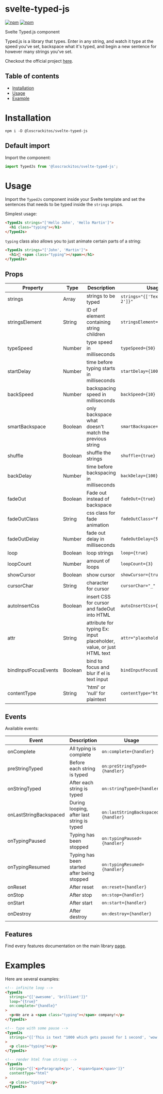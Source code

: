 # svelte-typed-js

[![npm](https://img.shields.io/npm/v/@loscrackitos/svelte-typed-js.svg)](https://www.npmjs.com/package/@loscrackitos/svelte-typed-js)
[![npm](https://img.shields.io/npm/dm/@loscrackitos/svelte-typed-js.svg)](https://www.npmjs.com/package/@loscrackitos/svelte-typed-js)

Svelte Typed.js component

Typed.js is a library that types. Enter in any string, and watch it type at the speed you've set, backspace what it's typed, and begin a new sentence for however many strings you've set.

Checkout the official project [here](https://github.com/mattboldt/typed.js/).

## Table of contents

- [Installation](#installation)
- [Usage](#usage)
- [Example](#examples)

# Installation

```
npm i -D @loscrackitos/svelte-typed-js
```

## Default import

Import the component:

```javascript
import TypedJs from '@loscrackitos/svelte-typed-js';
```

# Usage

Import the `TypedJs` component inside your Svelte template and set the sentences that needs to be typed inside the `strings` props.

Simplest usage:

```html
<TypedJs strings="['Hello John', 'Hello Martin']">
  <h1 class="typing"></h1>
</TypedJs>
```

`typing` class also allows you to just animate certain parts of a string:

```html
<TypedJs strings="['John', 'Martin']">
  <h1>👋 <span class="typing"></span></h1>
</TypedJs>
```

## Props

| Property             | Type    | Description                                                          | Usage                              |
| -------------------- | ------- | -------------------------------------------------------------------- | ---------------------------------- |
| strings              | Array   | strings to be typed                                                  | `strings="{['Text 1', 'Text 2']}"` |
| stringsElement       | String  | ID of element containing string children                             | `stringsElement="myId"`            |
| typeSpeed            | Number  | type speed in milliseconds                                           | `typeSpeed={50}`                   |
| startDelay           | Number  | time before typing starts in milliseconds                            | `startDelay={1000}`                |
| backSpeed            | Number  | backspacing speed in milliseconds                                    | `backSpeed={10}`                   |
| smartBackspace       | Boolean | only backspace what doesn't match the previous string                | `smartBackspace={true}`            |
| shuffle              | Boolean | shuffle the strings                                                  | `shuffle={true}`                   |
| backDelay            | Number  | time before backspacing in milliseconds                              | `backDelay={100}`                  |
| fadeOut              | Boolean | Fade out instead of backspace                                        | `fadeOut={true}`                   |
| fadeOutClass         | String  | css class for fade animation                                         | `fadeOutClass="fadeOutClass"`      |
| fadeOutDelay         | Number  | fade out delay in milliseconds                                       | `fadeOutDelay={500}`               |
| loop                 | Boolean | loop strings                                                         | `loop={true}`                      |
| loopCount            | Number  | amount of loops                                                      | `loopCount={3}`                    |
| showCursor           | Boolean | show cursor                                                          | `showCursor={true}`                |
| cursorChar           | String  | character for cursor                                                 | `cursorChar="_"`                   |
| autoInsertCss        | Boolean | insert CSS for cursor and fadeOut into HTML                          | `autoInsertCss={true}`             |
| attr                 | String  | attribute for typing Ex: input placeholder, value, or just HTML text | `attr="placeholder"`               |
| bindInputFocusEvents | Boolean | bind to focus and blur if el is text input                           | `bindInputFocusEvents={true}`      |
| contentType          | String  | 'html' or 'null' for plaintext                                       | `contentType="html"`               |

## Events

Available events:

| Event                  | Description                                 | Usage                               |
| ---------------------- | ------------------------------------------- | ----------------------------------- |
| onComplete             | All typing is complete                      | `on:complete={handler}`             |
| preStringTyped         | Before each string is typed                 | `on:preStringTyped={handler}`       |
| onStringTyped          | After each string is typed                  | `on:stringTyped={handler}`          |
| onLastStringBackspaced | During looping, after last string is typed  | `on:lastStringBackspaced={handler}` |
| onTypingPaused         | Typing has been stopped                     | `on:typingPaused={handler}`         |
| onTypingResumed        | Typing has been started after being stopped | `on:typingResumed={handler}`        |
| onReset                | After reset                                 | `on:reset={handler}`                |
| onStop                 | After stop                                  | `on:stop={handler}`                 |
| onStart                | After start                                 | `on:start={handler}`                |
| onDestroy              | After destroy                               | `on:destroy={handler}`              |

## Features

Find every features documentation on the main library [page](https://github.com/mattboldt/typed.js/).

# Examples

Here are several examples:

```html
<!-- infinite loop -->
<TypedJs
  strings="{['awesome', 'brilliant']}"
  loop="{true}"
  on:complete="{handle}"
>
  <p>We are a <span class="typing"></span> company!</p>
</TypedJs>

<!-- type with some pause -->
<TypedJs
  strings="{['This is text ^1000 which gets paused for 1 second', 'wow, interesting']}"
>
  <p class="typing"></p>
</TypedJs>

<!-- render html from strings -->
<TypedJs
  strings="{['<p>Paragraph</p>', '<span>Span</span>']}"
  contentType="html"
>
  <p class="typing"></p>
</TypedJs>
```
